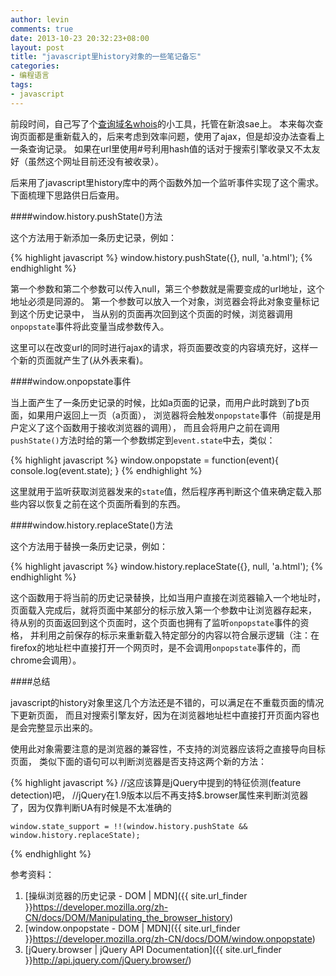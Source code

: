 ```yaml
---
author: levin
comments: true
date: 2013-10-23 20:32:23+08:00
layout: post
title: "javascript里history对象的一些笔记备忘"
categories:
- 编程语言
tags:
- javascript
---
```



前段时间，自己写了个<a href="https://whois.sinaapp.com" rel="nofollow">查询域名whois</a>的小工具，托管在新浪sae上。
本来每次查询页面都是重新载入的，后来考虑到效率问题，使用了ajax，但是却没办法查看上一条查询记录。
如果在url里使用#号利用hash值的话对于搜索引擎收录又不太友好（虽然这个网址目前还没有被收录）。

后来用了javascript里history库中的两个函数外加一个监听事件实现了这个需求。下面梳理下思路供日后查用。<!-- more -->

####window.history.pushState()方法

这个方法用于新添加一条历史记录，例如：

{% highlight javascript %}
    window.history.pushState({}, null, 'a.html');
{% endhighlight %}

第一个参数和第二个参数可以传入null，第三个参数就是需要变成的url地址，这个地址必须是同源的。
第一个参数可以放入一个对象，浏览器会将此对象变量标记到这个历史记录中，
当从别的页面再次回到这个页面的时候，浏览器调用`onpopstate`事件将此变量当成参数传入。

这里可以在改变url的同时进行ajax的请求，将页面要改变的内容填充好，这样一个新的页面就产生了(从外表来看)。


####window.onpopstate事件

当上面产生了一条历史记录的时候，比如a页面的记录，而用户此时跳到了b页面，如果用户返回上一页（a页面），
浏览器将会触发`onpopstate`事件（前提是用户定义了这个函数用于接收浏览器的调用），
而且会将用户之前在调用`pushState()`方法时给的第一个参数绑定到`event.state`中去，类似：

{% highlight javascript %}
    window.onpopstate = function(event){
        console.log(event.state);
    }
{% endhighlight %}

这里就用于监听获取浏览器发来的`state`值，然后程序再判断这个值来确定载入那些内容以恢复之前在这个页面所看到的东西。

####window.history.replaceState()方法

这个方法用于替换一条历史记录，例如：

{% highlight javascript %}
    window.history.replaceState({}, null, 'a.html');
{% endhighlight %}

这个函数用于将当前的历史记录替换，比如当用户直接在浏览器输入一个地址时，
页面载入完成后，就将页面中某部分的标示放入第一个参数中让浏览器存起来，
待从别的页面返回到这个页面时，这个页面也拥有了监听`onpopstate`事件的资格，
并利用之前保存的标示来重新载入特定部分的内容以符合展示逻辑（注：在firefox的地址栏中直接打开一个网页时，是不会调用`onpopstate`事件的，而chrome会调用）。


####总结

javascript的history对象里这几个方法还是不错的，可以满足在不重载页面的情况下更新页面，
而且对搜索引擎友好，因为在浏览器地址栏中直接打开页面内容也是会完整显示出来的。

使用此对象需要注意的是浏览器的兼容性，不支持的浏览器应该将之直接导向目标页面，
类似下面的语句可以判断浏览器是否支持这两个新的方法：

{% highlight javascript %}
    //这应该算是jQuery中提到的特征侦测(feature detection)吧，
    //jQuery在1.9版本以后不再支持$.browser属性来判断浏览器了，因为仅靠判断UA有时候是不太准确的
    
    window.state_support = !!(window.history.pushState && window.history.replaceState);

{% endhighlight %}



参考资料：

1. [操纵浏览器的历史记录 - DOM | MDN]({{ site.url_finder }}https://developer.mozilla.org/zh-CN/docs/DOM/Manipulating_the_browser_history)
2. [window.onpopstate - DOM | MDN]({{ site.url_finder }}https://developer.mozilla.org/zh-CN/docs/DOM/window.onpopstate)
3. [jQuery.browser | jQuery API Documentation]({{ site.url_finder }}http://api.jquery.com/jQuery.browser/)

